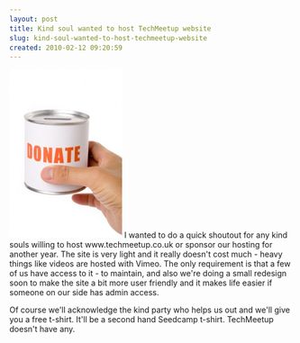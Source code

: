 ```yaml
---
layout: post
title: Kind soul wanted to host TechMeetup website
slug: kind-soul-wanted-to-host-techmeetup-website
created: 2010-02-12 09:20:59
---
```


<img class="alignright size-medium wp-image-764" title="Donation Box" src="/static/img/wp/donate-200x300.jpg" alt="Donation Box" width="200" height="300" />
<div id="_mcePaste" style="position: absolute; left: -10000px; top: 0px; width: 1px; height: 1px; overflow-x: hidden; overflow-y: hidden;">I wanted to do a quick shoutout for any kind souls willing to host</div>
<div id="_mcePaste" style="position: absolute; left: -10000px; top: 0px; width: 1px; height: 1px; overflow-x: hidden; overflow-y: hidden;">www.techmeetup.co.uk or sponsor our hosting for another year. The site</div>
<div id="_mcePaste" style="position: absolute; left: -10000px; top: 0px; width: 1px; height: 1px; overflow-x: hidden; overflow-y: hidden;">is very light and it really doesn't cost much - heavy things like</div>
<div id="_mcePaste" style="position: absolute; left: -10000px; top: 0px; width: 1px; height: 1px; overflow-x: hidden; overflow-y: hidden;">videos are hosted with Vimeo. The only requirement is that a few of us</div>
<div id="_mcePaste" style="position: absolute; left: -10000px; top: 0px; width: 1px; height: 1px; overflow-x: hidden; overflow-y: hidden;">have access to it - to maintain, and also we're doing a small redesign</div>
<div id="_mcePaste" style="position: absolute; left: -10000px; top: 0px; width: 1px; height: 1px; overflow-x: hidden; overflow-y: hidden;">soon to make the site a bit more user friendly and it makes life</div>
<div id="_mcePaste" style="position: absolute; left: -10000px; top: 0px; width: 1px; height: 1px; overflow-x: hidden; overflow-y: hidden;">easier if someone on our side has admin access.</div>
<div id="_mcePaste" style="position: absolute; left: -10000px; top: 0px; width: 1px; height: 1px; overflow-x: hidden; overflow-y: hidden;">Of course we'll acknowledge the kind party who helps us out and we'll</div>
<div id="_mcePaste" style="position: absolute; left: -10000px; top: 0px; width: 1px; height: 1px; overflow-x: hidden; overflow-y: hidden;">give you a free t-shirt. It'll be a second hand Seedcamp t-shirt.</div>
<div id="_mcePaste" style="position: absolute; left: -10000px; top: 0px; width: 1px; height: 1px; overflow-x: hidden; overflow-y: hidden;">TechMeetup doesn't have any.</div>
I wanted to do a quick shoutout for any kind souls willing to host www.techmeetup.co.uk or sponsor our hosting for another year. The site is very light and it really doesn't cost much - heavy things like videos are hosted with Vimeo. The only requirement is that a few of us have access to it - to maintain, and also we're doing a small redesign soon to make the site a bit more user friendly and it makes life easier if someone on our side has admin access.

Of course we'll acknowledge the kind party who helps us out and we'll give you a free t-shirt. It'll be a second hand Seedcamp t-shirt. TechMeetup doesn't have any.